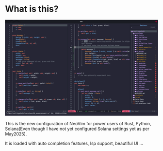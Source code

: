 # What is this?

![Preview of my May2k25 setup solving rustlings qns](./illustrations/screenshot.png)


This is the new configuration of NeoVim for power users of Rust, Python, Solana(Even though I have not yet configured Solana settings yet as per May2025).

It is loaded with auto completion features, lsp support, beautiful UI ...
